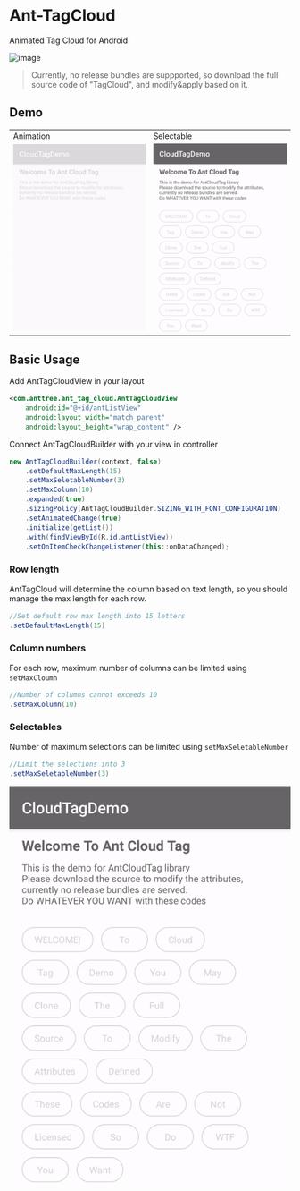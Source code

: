 # Ant-TagCloud

Animated Tag Cloud for Android

![image](https://user-images.githubusercontent.com/88021994/190908407-9c5efad3-afe0-4f08-95eb-bf4263bf3be9.png)

> Currently, no release bundles are suppported, so download the full source code of "TagCloud", and modify&apply based on it.

## Demo


<table>

<tr>
<td>
Animation
</td>
<td>
Selectable  
</td>
</tr>

<tr>
</tr>
  
<tr>
<td>
<img src="Assets/demo.gif" alt="demo">
</td>
<td>
<img src="Assets/selectable.gif" alt="selectable">
</td>
</tr>

</table>

## Basic Usage

Add AntTagCloudView in your layout
```xml
<com.anttree.ant_tag_cloud.AntTagCloudView
    android:id="@+id/antListView"
    android:layout_width="match_parent"
    android:layout_height="wrap_content" />
```
Connect AntTagCloudBuilder with your view in controller
```java
new AntTagCloudBuilder(context, false)
	.setDefaultMaxLength(15)
	.setMaxSeletableNumber(3)
	.setMaxColumn(10)
	.expanded(true)
	.sizingPolicy(AntTagCloudBuilder.SIZING_WITH_FONT_CONFIGURATION)
	.setAnimatedChange(true)
	.initialize(getList())
	.with(findViewById(R.id.antListView))
	.setOnItemCheckChangeListener(this::onDataChanged);
```

### Row length

AntTagCloud will determine the column based on text length, so you should manage the max length for each row.

```java
//Set default row max length into 15 letters
.setDefaultMaxLength(15)
```

### Column numbers

For each row, maximum number of columns can be limited using ```setMaxCloumn```

```java
//Number of columns cannot exceeds 10
.setMaxColumn(10)
```

### Selectables

Number of maximum selections can be limited using ```setMaxSeletableNumber```

```java
//Limit the selections into 3
.setMaxSeletableNumber(3)
```

![selectable_limit](Assets/selectable_limit.gif)
